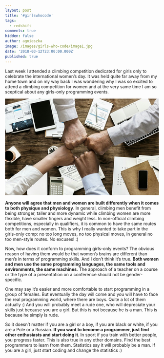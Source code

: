 ```yaml
---
layout: post
title: '#girlswhocode'
tags:
  - redshift
comments: true
hidden: false
author: agnieszka
image: /images/girls-who-code/image1.jpg
date: '2018-03-12T23:00:00.000Z'
published: true
---
```


Last week I attended a climbing competition dedicated for girls only to celebrate the international women’s day. It was held quite far away from my home town and on my way back I was wondering why I was so excited to attend a climbing competition for women and at the very same time I am so sceptical about any girls-only programming events.

![publish](/images/girls-who-code/image1.jpg)

**Anyone will agree that men and women are built differently when it comes to both physique and physiology**. In general, climbing men benefit from being stronger, taller and more dynamic while climbing women are more flexible, have smaller fingers and weight less. In non-official climbing competitions, especially in qualifiers, it is common to have the same routes both for men and women. This is why I really wanted to take part in the girls-only comp: no too long moves, no too physical moves, in general no too men-style routes. No excuses! :)

Now, how does it conform to programming girls-only events? The obvious reason of having them would be that women’s brains are different than men’s in terms of programming skills. And I don’t think it’s true. **Both women and men use the same programming languages, the same tools and environments, the same machines**. The approach of a teacher on a course or the type of a presentation on a conference should not be gender-specific.

One may say it’s easier and more comfortable to start programming in a group of females. But eventually the day will come and you will have to face the real programming world, where there are boys. Quite a lot of them actually :) And you will probably meet a rude one, who will depreciate your skills just because you are a girl. But this is not because he is a man. This is because he simply is rude.

So it doesn’t matter if you are a girl or a boy, if you are black or white, if you are a Pole or a Russian. **If you want to become a programmer, just find other enthusiasts and start doing it**. In sport if you train with better people, you progress faster. This is also true in any other domains. Find the best programmers to learn from them. Statistics say it will probably be a man. If you are a girl, just start coding and change the statistics :)
